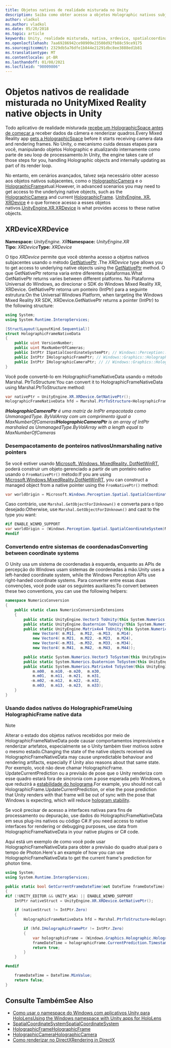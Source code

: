 ```yaml
---
title: Objetos nativos de realidade misturada no Unity
description: Saiba como obter acesso a objetos Holographic nativos subjacentes no Unity usando o namespace XR.
author: vladkol
ms.author: vladkol
ms.date: 05/20/2018
ms.topic: article
keywords: Unity, realidade misturada, nativa, xrdevice, spatialcoordinatesystem, holographicframe, holographiccamera, ispatialcoordinatesystem, iholographicframe, iholographiccamera, getnativeptr, headset de realidade misturada, headset de realidade mista do Windows, headset da realidade virtual
ms.openlocfilehash: 7aa69286942ce98909e23508d92fb88c59ce9175
ms.sourcegitcommit: 2329db5a76dfe1b844e21291dbc8ee3888ed1b81
ms.translationtype: MT
ms.contentlocale: pt-BR
ms.lasthandoff: 01/08/2021
ms.locfileid: "98009806"
---
```

# <a name="mixed-reality-native-objects-in-unity"></a><span data-ttu-id="e10a6-104">Objetos nativos de realidade misturada no Unity</span><span class="sxs-lookup"><span data-stu-id="e10a6-104">Mixed Reality native objects in Unity</span></span>

<span data-ttu-id="e10a6-105">Todo aplicativo de realidade misturada [recebe um HolographicSpace antes de começar a](../native/getting-a-holographicspace.md) receber dados da câmera e renderizar quadros.</span><span class="sxs-lookup"><span data-stu-id="e10a6-105">Every Mixed Reality app [gets a HolographicSpace](../native/getting-a-holographicspace.md) before it starts receiving camera data and rendering frames.</span></span> <span data-ttu-id="e10a6-106">No Unity, o mecanismo cuida dessas etapas para você, manipulando objetos Holographic e atualizando internamente como parte de seu loop de processamento.</span><span class="sxs-lookup"><span data-stu-id="e10a6-106">In Unity, the engine takes care of those steps for you, handling Holographic objects and internally updating as part of its render loop.</span></span>

<span data-ttu-id="e10a6-107">No entanto, em cenários avançados, talvez seja necessário obter acesso aos objetos nativos subjacentes, como o <a href="https://docs.microsoft.com/uwp/api/windows.graphics.holographic.holographiccamera" target="_blank">HolographicCamera</a> e o <a href="https://docs.microsoft.com/uwp/api/windows.graphics.holographic.holographicframe" target="_blank">HolographicFrame</a>atual.</span><span class="sxs-lookup"><span data-stu-id="e10a6-107">However, in advanced scenarios you may need to get access to the underlying native objects, such as the <a href="https://docs.microsoft.com/uwp/api/windows.graphics.holographic.holographiccamera" target="_blank">HolographicCamera</a> and current <a href="https://docs.microsoft.com/uwp/api/windows.graphics.holographic.holographicframe" target="_blank">HolographicFrame</a>.</span></span> <span data-ttu-id="e10a6-108"><a href="https://docs.unity3d.com/ScriptReference/XR.XRDevice.html" target="_blank">UnityEngine. XR. XRDevice</a> é o que fornece acesso a esses objetos nativos.</span><span class="sxs-lookup"><span data-stu-id="e10a6-108"><a href="https://docs.unity3d.com/ScriptReference/XR.XRDevice.html" target="_blank">UnityEngine.XR.XRDevice</a> is what provides access to these native objects.</span></span>

## <a name="xrdevice"></a><span data-ttu-id="e10a6-109">XRDevice</span><span class="sxs-lookup"><span data-stu-id="e10a6-109">XRDevice</span></span> 

<span data-ttu-id="e10a6-110">**Namespace:** *UnityEngine. XR*</span><span class="sxs-lookup"><span data-stu-id="e10a6-110">**Namespace:** *UnityEngine.XR*</span></span><br>
<span data-ttu-id="e10a6-111">**Tipo:** *XRDevice*</span><span class="sxs-lookup"><span data-stu-id="e10a6-111">**Type:** *XRDevice*</span></span>

<span data-ttu-id="e10a6-112">O tipo *XRDevice* permite que você obtenha acesso a objetos nativos subjacentes usando o método <a href="https://docs.unity3d.com/ScriptReference/XR.XRDevice.GetNativePtr.html" target="_blank">GetNativePtr</a> .</span><span class="sxs-lookup"><span data-stu-id="e10a6-112">The *XRDevice* type allows you to get access to underlying native objects using the <a href="https://docs.unity3d.com/ScriptReference/XR.XRDevice.GetNativePtr.html" target="_blank">GetNativePtr</a> method.</span></span> <span data-ttu-id="e10a6-113">O que GetNativePtr retorna varia entre diferentes plataformas.</span><span class="sxs-lookup"><span data-stu-id="e10a6-113">What GetNativePtr returns varies between different platforms.</span></span> <span data-ttu-id="e10a6-114">No Plataforma Universal do Windows, ao direcionar o SDK do Windows Mixed Reality XR, XRDevice. GetNativePtr retorna um ponteiro (IntPtr) para a seguinte estrutura:</span><span class="sxs-lookup"><span data-stu-id="e10a6-114">On the Universal Windows Platform, when targeting the Windows Mixed Reality XR SDK, XRDevice.GetNativePtr returns a pointer (IntPtr) to the following structure:</span></span> 

```cs
using System;
using System.Runtime.InteropServices;

[StructLayout(LayoutKind.Sequential)]
struct HolographicFrameNativeData
{
    public uint VersionNumber;
    public uint MaxNumberOfCameras;
    public IntPtr ISpatialCoordinateSystemPtr; // Windows::Perception::Spatial::ISpatialCoordinateSystem
    public IntPtr IHolographicFramePtr; // Windows::Graphics::Holographic::IHolographicFrame 
    public IntPtr IHolographicCameraPtr; // // Windows::Graphics::Holographic::IHolographicCamera
}
```
<span data-ttu-id="e10a6-115">Você pode convertê-lo em HolographicFrameNativeData usando o método Marshal. PtrToStructure:</span><span class="sxs-lookup"><span data-stu-id="e10a6-115">You can convert it to HolographicFrameNativeData using Marshal.PtrToStructure method:</span></span>
```cs
var nativePtr = UnityEngine.XR.XRDevice.GetNativePtr();
HolographicFrameNativeData hfd = Marshal.PtrToStructure<HolographicFrameNativeData>(nativePtr);
```
<span data-ttu-id="e10a6-116">***IHolographicCameraPtr** é uma matriz de IntPtr empacotada como UnmanagedType. ByValArray com um comprimento igual a MaxNumberOfCameras*</span><span class="sxs-lookup"><span data-stu-id="e10a6-116">***IHolographicCameraPtr** is an array of IntPtr marshaled as UnmanagedType.ByValArray with a length equal to MaxNumberOfCameras*</span></span> 

### <a name="unmarshaling-native-pointers"></a><span data-ttu-id="e10a6-117">Desempacotamento de ponteiros nativos</span><span class="sxs-lookup"><span data-stu-id="e10a6-117">Unmarshaling native pointers</span></span>

<span data-ttu-id="e10a6-118">Se você estiver usando [Microsoft. Windows. MixedReality. DotNetWinRT](https://www.nuget.org/packages/Microsoft.Windows.MixedReality.DotNetWinRT), poderá construir um objeto gerenciado a partir de um ponteiro nativo usando o `FromNativePtr()` método:</span><span class="sxs-lookup"><span data-stu-id="e10a6-118">If you are using [Microsoft.Windows.MixedReality.DotNetWinRT](https://www.nuget.org/packages/Microsoft.Windows.MixedReality.DotNetWinRT), you can construct a managed object from a native pointer using the `FromNativePtr()` method:</span></span>

```cs
var worldOrigin = Microsoft.Windows.Perception.Spatial.SpatialCoordinateSystem.FromNativePtr(hfd.ISpatialCoordinateSystemPtr);
```

<span data-ttu-id="e10a6-119">Caso contrário, use `Marshal.GetObjectForIUnknown()` e converta para o tipo desejado:</span><span class="sxs-lookup"><span data-stu-id="e10a6-119">Otherwise, use `Marshal.GetObjectForIUnknown()` and cast to the type you want:</span></span>

```cs
#if ENABLE_WINMD_SUPPORT
var worldOrigin = (Windows.Perception.Spatial.SpatialCoordinateSystem)Marshal.GetObjectForIUnknown(hfd.ISpatialCoordinateSystemPtr);
#endif
```

### <a name="converting-between-coordinate-systems"></a><span data-ttu-id="e10a6-120">Convertendo entre sistemas de coordenadas</span><span class="sxs-lookup"><span data-stu-id="e10a6-120">Converting between coordinate systems</span></span>

<span data-ttu-id="e10a6-121">O Unity usa um sistema de coordenadas à esquerda, enquanto as APIs de percepção do Windows usam sistemas de coordenadas à mão.</span><span class="sxs-lookup"><span data-stu-id="e10a6-121">Unity uses a left-handed coordinate system, while the Windows Perception APIs use right-handed coordinate systems.</span></span> <span data-ttu-id="e10a6-122">Para converter entre essas duas convenções, você pode usar os seguintes auxiliares:</span><span class="sxs-lookup"><span data-stu-id="e10a6-122">To convert between these two conventions, you can use the following helpers:</span></span>

```cs
namespace NumericsConversion
{
    public static class NumericsConversionExtensions
    {
        public static UnityEngine.Vector3 ToUnity(this System.Numerics.Vector3 v) => new UnityEngine.Vector3(v.X, v.Y, -v.Z);
        public static UnityEngine.Quaternion ToUnity(this System.Numerics.Quaternion q) => new UnityEngine.Quaternion(-q.X, -q.Y, q.Z, q.W);
        public static UnityEngine.Matrix4x4 ToUnity(this System.Numerics.Matrix4x4 m) => new UnityEngine.Matrix4x4(
            new Vector4( m.M11,  m.M12, -m.M13,  m.M14),
            new Vector4( m.M21,  m.M22, -m.M23,  m.M24),
            new Vector4(-m.M31, -m.M32,  m.M33, -m.M34),
            new Vector4( m.M41,  m.M42, -m.M43,  m.M44));

        public static System.Numerics.Vector3 ToSystem(this UnityEngine.Vector3 v) => new System.Numerics.Vector3(v.x, v.y, -v.z);
        public static System.Numerics.Quaternion ToSystem(this UnityEngine.Quaternion q) => new System.Numerics.Quaternion(-q.x, -q.y, q.z, q.w);
        public static System.Numerics.Matrix4x4 ToSystem(this UnityEngine.Matrix4x4 m) => new System.Numerics.Matrix4x4(
            m.m00,  m.m10, -m.m20,  m.m30,
            m.m01,  m.m11, -m.m21,  m.m31,
           -m.m02, -m.m12,  m.m22, -m.m32,
            m.m03,  m.m13, -m.m23,  m.m33);
    }
}
```

### <a name="using-holographicframe-native-data"></a><span data-ttu-id="e10a6-123">Usando dados nativos do HolographicFrame</span><span class="sxs-lookup"><span data-stu-id="e10a6-123">Using HolographicFrame native data</span></span>

> [!NOTE]
> <span data-ttu-id="e10a6-124">Alterar o estado dos objetos nativos recebidos por meio de HolographicFrameNativeData pode causar comportamentos imprevisíveis e renderizar artefatos, especialmente se o Unity também tiver motivos sobre o mesmo estado.</span><span class="sxs-lookup"><span data-stu-id="e10a6-124">Changing the state of the native objects received via HolographicFrameNativeData may cause unpredictable behaviour and rendering artifacts, especially if Unity also reasons about that same state.</span></span>  <span data-ttu-id="e10a6-125">Por exemplo, você não deve chamar HolographicFrame. UpdateCurrentPrediction ou a previsão de pose que o Unity renderiza com esse quadro estará fora de sincronia com a pose esperada pelo Windows, o que reduzirá a [estabilidade do holograma](../platform-capabilities-and-apis/hologram-stability.md).</span><span class="sxs-lookup"><span data-stu-id="e10a6-125">For example, you should not call HolographicFrame.UpdateCurrentPrediction, or else the pose prediction that Unity renders with that frame will be out of sync with the pose that Windows is expecting, which will reduce [hologram stability](../platform-capabilities-and-apis/hologram-stability.md).</span></span>

<span data-ttu-id="e10a6-126">Se você precisar de acesso a interfaces nativas para fins de processamento ou depuração, use dados do HolographicFrameNativeData em seus plug-ins nativos ou código C#.</span><span class="sxs-lookup"><span data-stu-id="e10a6-126">If you need access to native interfaces for rendering or debugging purposes, use data from HolographicFrameNativeData in your native plugins or C# code.</span></span> 

<span data-ttu-id="e10a6-127">Aqui está um exemplo de como você pode usar HolographicFrameNativeData para obter a previsão do quadro atual para o tempo de Photon.</span><span class="sxs-lookup"><span data-stu-id="e10a6-127">Here's an example of how you can use HolographicFrameNativeData to get the current frame's prediction for photon time.</span></span> 

```cs
using System;
using System.Runtime.InteropServices;

public static bool GetCurrentFrameDateTime(out DateTime frameDateTime)
{
#if (!UNITY_EDITOR && UNITY_WSA) || ENABLE_WINMD_SUPPORT
    IntPtr nativeStruct = UnityEngine.XR.XRDevice.GetNativePtr();

    if (nativeStruct != IntPtr.Zero)
    {
        HolographicFrameNativeData hfd = Marshal.PtrToStructure<HolographicFrameNativeData>(nativeStruct);

        if (hfd.IHolographicFramePtr != IntPtr.Zero)
        {
            var holographicFrame = (Windows.Graphics.Holographic.HolographicFrame)Marshal.GetObjectForIUnknown(hfd.IHolographicFramePtr);
            frameDateTime = holographicFrame.CurrentPrediction.Timestamp.TargetTime.DateTime;
            return true;
        }
    }

#endif

    frameDateTime = DateTime.MinValue;
    return false;
}

```

## <a name="see-also"></a><span data-ttu-id="e10a6-128">Consulte Também</span><span class="sxs-lookup"><span data-stu-id="e10a6-128">See Also</span></span>

* [<span data-ttu-id="e10a6-129">Como usar o namespace do Windows com aplicativos Unity para HoloLens</span><span class="sxs-lookup"><span data-stu-id="e10a6-129">Using the Windows namespace with Unity apps for HoloLens</span></span>](using-the-windows-namespace-with-unity-apps-for-hololens.md)
* <span data-ttu-id="e10a6-130"><a href="https://docs.microsoft.com/uwp/api/windows.perception.spatial.spatialcoordinatesystem" target="_blank">SpatialCoordinateSystem</a></span><span class="sxs-lookup"><span data-stu-id="e10a6-130"><a href="https://docs.microsoft.com/uwp/api/windows.perception.spatial.spatialcoordinatesystem" target="_blank">SpatialCoordinateSystem</a></span></span>
* <span data-ttu-id="e10a6-131"><a href="https://docs.microsoft.com/uwp/api/windows.graphics.holographic.holographicframe" target="_blank">HolographicFrame</a></span><span class="sxs-lookup"><span data-stu-id="e10a6-131"><a href="https://docs.microsoft.com/uwp/api/windows.graphics.holographic.holographicframe" target="_blank">HolographicFrame</a></span></span>
* <span data-ttu-id="e10a6-132"><a href="https://docs.microsoft.com/uwp/api/windows.graphics.holographic.holographiccamera" target="_blank">HolographicCamera</a></span><span class="sxs-lookup"><span data-stu-id="e10a6-132"><a href="https://docs.microsoft.com/uwp/api/windows.graphics.holographic.holographiccamera" target="_blank">HolographicCamera</a></span></span>
* [<span data-ttu-id="e10a6-133">Como renderizar no DirectX</span><span class="sxs-lookup"><span data-stu-id="e10a6-133">Rendering in DirectX</span></span>](../native/rendering-in-directx.md)
